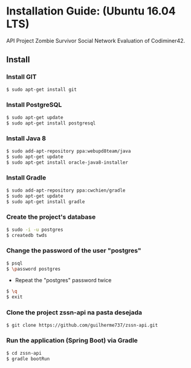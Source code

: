 # Installation Guide: (Ubuntu 16.04 LTS)

API Project Zombie Survivor Social Network Evaluation of Codiminer42.

## Install

### Install GIT

```sh
$ sudo apt-get install git
```

### Install PostgreSQL

```sh
$ sudo apt-get update
$ sudo apt-get install postgresql
```

### Install Java 8

```sh
$ sudo add-apt-repository ppa:webupd8team/java
$ sudo apt-get update
$ sudo apt-get install oracle-java8-installer
```

### Install Gradle

```sh
$ sudo add-apt-repository ppa:cwchien/gradle
$ sudo apt-get update
$ sudo apt-get install gradle
```

### Create the project's database

```sh
$ sudo -i -u postgres
$ createdb twds
```

### Change the password of the user "postgres"

```sh
$ psql
$ \password postgres
```
* Repeat the "postgres" password twice
```sh
$ \q
$ exit
```

### Clone the project zssn-api na pasta desejada

```sh
$ git clone https://github.com/guilherme737/zssn-api.git
```

### Run the application (Spring Boot) via Gradle

```sh
$ cd zssn-api
$ gradle bootRun
```
